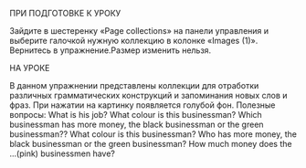 ПРИ ПОДГОТОВКЕ К УРОКУ

Зайдите в шестеренку «Page collections» на панели управления и выберите галочкой нужную коллекцию в колонке «Images (1)». 
Вернитесь в упражнение.Размер изменить нельзя.

НА УРОКЕ

В данном упражнении представлены коллекции для отработки различных грамматических конструкций и запоминания новых слов и фраз. При нажатии на картинку появляется голубой фон.
Полезные вопросы:
What is his job? What colour is this businessman? Which businessman has more money, the black businessman or the green businessman?? 
What colour is this businessman? Who has more money, the black businessman or the green businessman? 
How much money does the ...(pink) businessmen have? 
